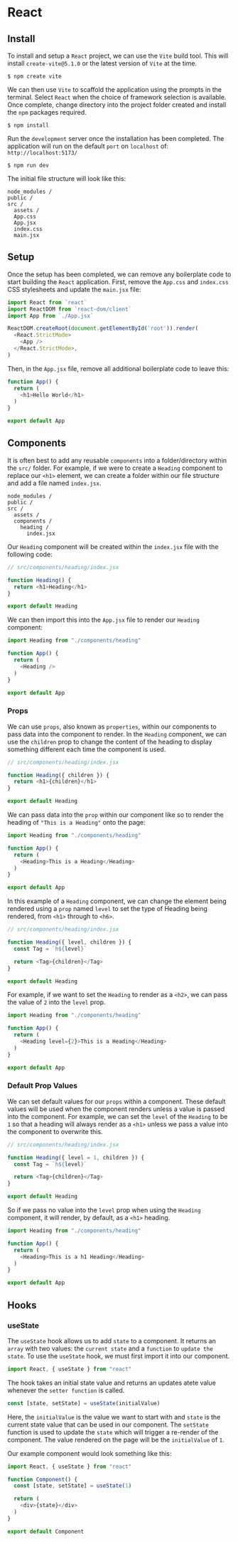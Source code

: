# React

## Install
To install and setup a `React` project, we can use the `Vite` build tool. This will install `create-vite@5.1.0` or the latest version of `Vite` at the time.

```shell
$ npm create vite
```

We can then use `Vite` to scaffold the application using the prompts in the terminal. Select `React` when the choice of framework selection is available. Once complete, change directory into the project folder created and install the `npm` packages required. 

```shell
$ npm install
```

Run the `development` server once the installation has been completed. The application will run on the default `port` on `localhost` of: `http://localhost:5173/`

```shell
$ npm run dev
```

The initial file structure will look like this:

```
node_modules /
public /
src /
  assets /
  App.css
  App.jsx
  index.css
  main.jsx
```

## Setup
Once the setup has been completed, we can remove any boilerplate code to start building the `React` application. First, remove the `App.css` and `index.css` CSS stylesheets and update the `main.jsx` file:

```javascript
import React from `react`
import ReactDOM from `react-dom/client`
import App from `./App.jsx`

ReactDOM.createRoot(document.getElementById('root')).render(
  <React.StrictMode>
    <App />
  </React.StrictMode>,
)
```

Then, in the `App.jsx` file, remove all additional boilerplate code to leave this:

```javascript
function App() {
  return (
    <h1>Hello World</h1>
  )
}

export default App
```

## Components
It is often best to add any reusable `components` into a folder/directory within the `src/` folder. For example, if we were to create a `Heading` component to replace our `<h1>` element, we can create a folder within our file structure and add a file named `index.jsx`.

```
node_modules /
public /
src /
  assets /
  components /
    heading /
      index.jsx
```

Our `Heading` component will be created within the `index.jsx` file with the following code:

```javascript
// src/components/heading/index.jsx

function Heading() {
  return <h1>Heading</h1>
}

export default Heading
```

We can then import this into the `App.jsx` file to render our `Heading` component:

```javascript
import Heading from "./components/heading"

function App() {
  return (
    <Heading />
  )
}

export default App
```

### Props
We can use `props`, also known as `properties`, within our components to pass data into the component to render. In the `Heading` component, we can use the `children` prop to change the content of the heading to display something different each time the component is used.


```javascript
// src/components/heading/index.jsx

function Heading({ children }) {
  return <h1>{children}</h1>
}

export default Heading
```

We can pass data into the `prop` within our component like so to render the heading of `"This is a Heading"` onto the page:

```javascript
import Heading from "./components/heading"

function App() {
  return (
    <Heading>This is a Heading</Heading>
  )
}

export default App
```

In this example of a `Heading` component, we can change the element being rendered using a `prop` named `level` to set the type of Heading being rendered, from `<h1>` through to `<h6>`.

```javascript
// src/components/heading/index.jsx

function Heading({ level, children }) {
  const Tag = `h${level}`

  return <Tag>{children}</Tag>
}

export default Heading
```

For example, if we want to set the `Heading` to render as a `<h2>`, we can pass the value of `2` into the `level` prop.

```javascript
import Heading from "./components/heading"

function App() {
  return (
    <Heading level={2}>This is a Heading</Heading>
  )
}

export default App
```

### Default Prop Values
We can set default values for our `props` within a component. These default values will be used when the component renders unless a value is passed into the component. For example, we can set the `level` of the `Heading` to be `1` so that a heading will always render as a `<h1>` unless we pass a value into the component to overwrite this.

```javascript
// src/components/heading/index.jsx

function Heading({ level = 1, children }) {
  const Tag = `h${level}`

  return <Tag>{children}</Tag>
}

export default Heading
```

So if we pass no value into the `level` prop when using the `Heading` component, it will render, by default, as a `<h1>` heading.

```javascript
import Heading from "./components/heading"

function App() {
  return (
    <Heading>This is a h1 Heading</Heading>
  )
}

export default App
```

## Hooks

### useState
The `useState` hook allows us to add `state` to a component. It returns an `array` with two values: the `current state` and a `function` to `update the state`. To use the `useState` hook, we must first import it into our component.

```javascript
import React, { useState } from "react"
```

The hook takes an initial state value and returns an updates atete value whenever the `setter function` is called.

```javascript
const [state, setState] = useState(initialValue)
```

Here, the `initialValue` is the value we want to start with and `state` is the current state value that can be used in our component. The `setState` function is used to update the `state` which will trigger a re-render of the component. The value rendered on the page will be the `initialValue` of `1`.

Our example component would look something like this:

```javascript
import React, { useState } from "react"

function Component() {
  const [state, setState] = useState(1)

  return (
    <div>{state}</div>
  )
}

export default Component
```
